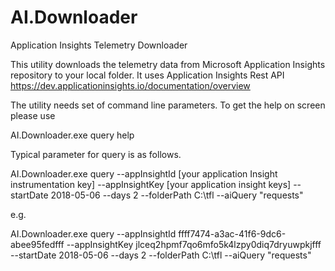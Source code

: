 # AI.Downloader
Application Insights Telemetry Downloader

This utility downloads the telemetry data from Microsoft Application Insights repository to your local folder. It uses Application Insights Rest API https://dev.applicationinsights.io/documentation/overview

The utility needs set of command line parameters. To get the help on screen please use

AI.Downloader.exe query help 

Typical parameter for query is as follows.

AI.Downloader.exe query --appInsightId [your application Insight instrumentation key] --appInsightKey [your application insight keys]  --startDate 2018-05-06 --days 2 --folderPath C:\tfl --aiQuery "requests"

e.g.

AI.Downloader.exe query --appInsightId ffff7474-a3ac-41f6-9dc6-abee95fedfff --appInsightKey jlceq2hpmf7qo6mfo5k4lzpy0diq7dryuwpkjfff --startDate 2018-05-06 --days 2 --folderPath C:\tfl --aiQuery &quot;requests&quot;

